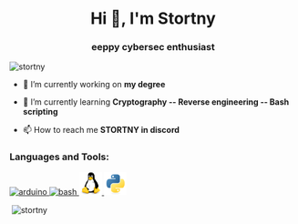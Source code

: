 

<h1 align="center">Hi 👋, I'm Stortny</h1>
<h3 align="center">eeppy cybersec enthusiast</h3>

<p align="left"> <img src="https://komarev.com/ghpvc/?username=stortny&label=Profile%20views&color=0e75b6&style=flat" alt="stortny" /> </p>

- 🔭 I’m currently working on **my degree**

- 🌱 I’m currently learning **Cryptography -- Reverse engineering -- Bash scripting**

- 📫 How to reach me **STORTNY in discord**


<p align="left">
</p>

<h3 align="left">Languages and Tools:</h3>
<p align="left"> <a href="https://www.arduino.cc/" target="_blank" rel="noreferrer"> <img src="https://cdn.worldvectorlogo.com/logos/arduino-1.svg" alt="arduino" width="40" height="40"/> </a> <a href="https://www.gnu.org/software/bash/" target="_blank" rel="noreferrer"> <img src="https://www.vectorlogo.zone/logos/gnu_bash/gnu_bash-icon.svg" alt="bash" width="40" height="40"/> </a> <a href="https://www.linux.org/" target="_blank" rel="noreferrer"> <img src="https://raw.githubusercontent.com/devicons/devicon/master/icons/linux/linux-original.svg" alt="linux" width="40" height="40"/> </a> <a href="https://www.python.org" target="_blank" rel="noreferrer"> <img src="https://raw.githubusercontent.com/devicons/devicon/master/icons/python/python-original.svg" alt="python" width="40" height="40"/> </a> </p>

<p>&nbsp;<img align="center" src="https://github-readme-stats.vercel.app/api?username=stortny&show_icons=true&locale=en" alt="stortny" /></p>

